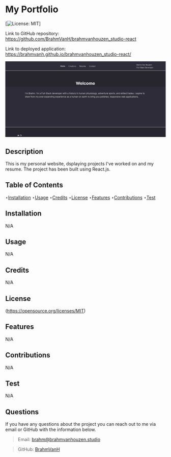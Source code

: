 # My Portfolio

[![License: MIT](https://img.shields.io/badge/License-MIT-yellow.svg)]

Link to GitHub repository: https://github.com/BrahmVanH/brahmvanhouzen_studio-react

Link to deployed application: https://brahmvanh.github.io/brahmvanhouzen_studio-react/

![screenshot](src\images\Portfolio-screenshot.png)

## Description

This is my personal website, dsplaying projects I've worked on and my resume. The project has been built using React.js.

## Table of Contents

⋆[Installation](#Installation)
⋆[Usage](#Usage)
⋆[Credits](#Credits)
⋆[License](#License)
⋆[Features](#Features)
⋆[Contributions](#Contributions)
⋆[Test](#Contributions)

## Installation

N/A

## Usage

N/A

## Credits

N/A

## License

(https://opensource.org/licenses/MIT)

## Features

N/A

## Contributions

N/A

## Test

N/A

## Questions

If you have any questions about the project you can reach out to me via email or GitHub with the information below.

> Email: brahm@brahmvanhouzen.studio

> GitHub: [BrahmVanH](https://github.com/BrahmVanH)
